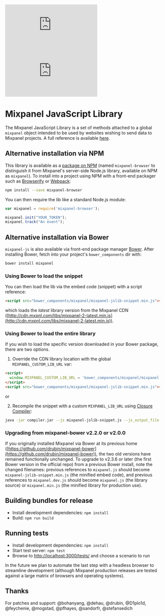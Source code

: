 [![](http://img.badgesize.io/https://unpkg.com/mixpanel-browser/mixpanel.min.js)](https://unpkg.com/mixpanel-browser/mixpanel.min.js) [![](http://img.badgesize.io/https://unpkg.com/mixpanel-browser/mixpanel.min.js?compression=gzip)](https://unpkg.com/mixpanel-browser/mixpanel.min.js)

# Mixpanel JavaScript Library
The Mixpanel JavaScript Library is a set of methods attached to a global `mixpanel` object
intended to be used by websites wishing to send data to Mixpanel projects. A full reference
is available [here](https://mixpanel.com/help/reference/javascript).

## Alternative installation via NPM
This library is available as a [package on NPM](https://www.npmjs.com/package/mixpanel-browser) (named `mixpanel-browser` to distinguish it from Mixpanel's server-side Node.js library, available on NPM as `mixpanel`). To install into a project using NPM with a front-end packager such as [Browserify](http://browserify.org/) or [Webpack](https://webpack.github.io/):

```sh
npm install --save mixpanel-browser
```

You can then require the lib like a standard Node.js module:

```javascript
var mixpanel = require('mixpanel-browser');

mixpanel.init("YOUR_TOKEN");
mixpanel.track("An event");
```

## Alternative installation via Bower
`mixpanel-js` is also available via front-end package manager [Bower](http://bower.io/). After installing Bower, fetch into your project's `bower_components` dir with:
```sh
bower install mixpanel
```

### Using Bower to load the snippet
You can then load the lib via the embed code (snippet) with a script reference:
```html
<script src="bower_components/mixpanel/mixpanel-jslib-snippet.min.js"></script>
```
which loads the _latest_ library version from the Mixpanel CDN ([http://cdn.mxpnl.com/libs/mixpanel-2-latest.min.js](http://cdn.mxpnl.com/libs/mixpanel-2-latest.min.js)).

### Using Bower to load the entire library
If you wish to load the specific version downloaded in your Bower package, there are two options.

1) Override the CDN library location with the global `MIXPANEL_CUSTOM_LIB_URL` var:
```html
<script>
  window.MIXPANEL_CUSTOM_LIB_URL = 'bower_components/mixpanel/mixpanel.js';
</script>
<script src="bower_components/mixpanel/mixpanel-jslib-snippet.min.js"></script>
```
or

2) Recompile the snippet with a custom `MIXPANEL_LIB_URL` using [Closure Compiler](https://developers.google.com/closure/compiler/):
```sh
java -jar compiler.jar --js mixpanel-jslib-snippet.js --js_output_file mixpanel-jslib-snippet.min.js --compilation_level ADVANCED_OPTIMIZATIONS --define='MIXPANEL_LIB_URL="bower_components/mixpanel/mixpanel.js"'
```

### Upgrading from mixpanel-bower v2.2.0 or v2.0.0
If you originally installed Mixpanel via Bower at its previous home ([https://github.com/drubin/mixpanel-bower](https://github.com/drubin/mixpanel-bower)), the two old versions have remained functionally unchanged. To upgrade to v2.3.6 or later (the first Bower version in the official repo) from a previous Bower install, note the changed filenames: previous references to `mixpanel.js` should become `mixpanel-jslib-snippet.min.js` (the minified embed code), and previous references to `mixpanel.dev.js` should become `mixpanel.js` (the library source) or `mixpanel.min.js` (the minified library for production use).

## Building bundles for release
- Install development dependencies: `npm install`
- Build: `npm run build`

## Running tests
- Install development dependencies: `npm install`
- Start test server: `npm test`
- Browse to [http://localhost:3000/tests/](http://localhost:3000/tests/) and choose a scenario to run

In the future we plan to automate the last step with a headless browser to streamline development (although
Mixpanel production releases are tested against a large matrix of browsers and operating systems).

## Thanks
For patches and support: @bohanyang, @dehau, @drubin, @D1plo1d, @feychenie, @mogstad, @pfhayes, @sandorfr, @stefansedich
